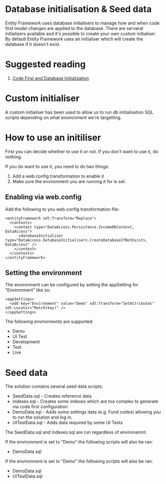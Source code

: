 # Database initialisation & Seed data

Entity Framework uses database initialisers to manage how and when code first model changes are applied to the database.
There are serveral initialisers available and it's possible to create your own custom initialiser.
By default Entity Framework uses an initialiser which will create the database if it doesn't exist.

# Suggested reading

1. [Code First and Database Initialization](https://docs.microsoft.com/en-us/archive/msdn-magazine/2016/november/cutting-edge-code-first-and-database-initialization)

# Custom initialiser

A custom initialiser has been used to allow us to run db initialisation SQL scripts depending on what environment we're targetting.

# How to use an initiliser

First you can decide whether to use it or not.
If you don't want to use it, do nothing.

If you do want to use it, you need to do two things:

1. Add a web.config transformation to enable it
2. Make sure the environment you are running it for is set.

## Enabling via web.config

Add the following to you web.config transformation file:

```
<entityFramework xdt:Transform="Replace">
  <contexts>
    <context type="DataAccess.Persistence.IncomeDbContext, DataAccess">
      <databaseInitializer type="DataAccess.DatabaseInitialisers.CreateDatabaseIfNotExists, DataAccess" />
    </context>
  </contexts>
</entityFramework> 
```

## Setting the environment

The environment can be configured by setting the appSetting for "Environment" like so:

```
<appSettings>
  <add key="Environment" value="Demo" xdt:Transform="SetAttributes" xdt:Locator="Match(key)" />
</appSettings>
```

The following environments are supported:

* Demo
* UI Test
* Development 
* Test
* Live

# Seed data

The solution contains several seed data scripts. 

* SeedData.sql - Creates reference data
* Indexes.sql - Creates some indexes which are too complex to generate via code first configuration
* DemoData.sql - Adds some settings data (e.g. Fund codes) allowing you to run the solution and log in.
* UITestData.sql - Adds data required by some UI Tests

The SeedData.sql and Indexes.sql are run regardless of environemnt.

If the environment is set to "Demo" the following scripts will also be ran:
* DemoData.sql

If the environment is set to "Demo" the following scripts will also be ran:
* DemoData.sql
* UITestData.sql



